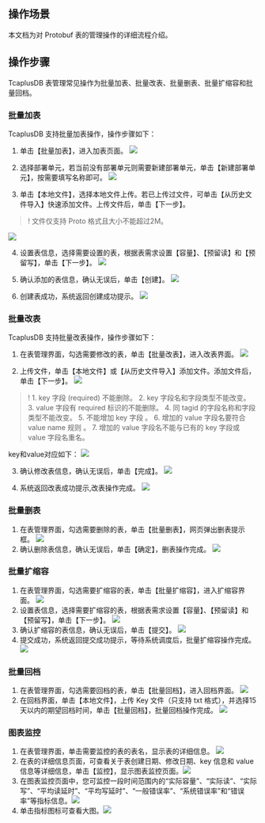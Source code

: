 ## 操作场景
本文档为对 Protobuf 表的管理操作的详细流程介绍。
## 操作步骤
TcaplusDB 表管理常见操作为批量加表、批量改表、批量删表、批量扩缩容和批量回档。
### 批量加表
TcaplusDB 支持批量加表操作，操作步骤如下：  
1. 单击【批量加表】，进入加表页面。
![](https://main.qcloudimg.com/raw/0dac0d2464958af8c66072e2ab15da1a.png)

2. 选择部署单元，若当前没有部署单元则需要新建部署单元，单击【新建部署单元】，按需要填写名称即可。
![](https://main.qcloudimg.com/raw/50e7aababcc964d9b644e632e2ea9e86.png)


3. 单击【本地文件】，选择本地文件上传。若已上传过文件，可单击【从历史文件导入】快速添加文件。上传文件后，单击【下一步】。
> ! 文件仅支持 Proto 格式且大小不能超过2M。
> 
![](https://main.qcloudimg.com/raw/0b67458d1b199958cf1f61c0f3f9a904.png)

4. 设置表信息，选择需要设置的表，根据表需求设置【容量】、【预留读】和【预留写】，单击【下一步】。
![](https://main.qcloudimg.com/raw/957a1d777638e0aee662e8d334ccf4f2.png)

5. 确认添加的表信息，确认无误后，单击【创建】。
![](https://main.qcloudimg.com/raw/96c3d9b289eae15d436df12da7449377.png)

6. 创建表成功，系统返回创建成功提示。
![](https://main.qcloudimg.com/raw/8fe0a4f0ab12fc8672dcd3026b0ab704.png)



### 批量改表
TcaplusDB 支持批量改表操作，操作步骤如下：

1. 在表管理界面，勾选需要修改的表，单击【批量改表】，进入改表界面。
![](https://main.qcloudimg.com/raw/dcb4e25ba626c01fdd1a7892c62f20b9.png)

2. 上传文件，单击【本地文件】或【从历史文件导入】添加文件。添加文件后，单击【下一步】。
![](https://main.qcloudimg.com/raw/803f79a8dcab9e4874bcf22d28a668e4.png)
> !
>  1\. key 字段 (required) 不能删除。
>  2\. key 字段名和字段类型不能改变。
>  3\. value 字段有 required 标识的不能删除。
>  4\. 同 tagid 的字段名称和字段类型不能改变。
>  5\. 不能增加 key 字段 。
>  6\. 增加的 value 字段名要符合 value name 规则 。
>  7\. 增加的 value 字段名不能与已有的 key 字段或 value 字段名重名。

key和value对应如下：
![](https://mc.qcloudimg.com/static/img/09325a3f7eba4b5a938656bcdca36fed/key-value.png)



3. 确认修改表信息，确认无误后，单击【完成】。
![](https://mc.qcloudimg.com/static/img/edfd149ef2865603bba6c00a7d8a57c2/image.png)

4. 系统返回改表成功提示,改表操作完成。
![](https://mc.qcloudimg.com/static/img/6f2022f870f890a6f83ecafad49dc578/image.png)

### 批量删表
1. 在表管理界面，勾选需要删除的表，单击【批量删表】，网页弹出删表提示框。
![](https://main.qcloudimg.com/raw/5146eaf3d4fe4fee9f4b0848f2848fff.png)
2. 确认删除表信息，确认无误后，单击【确定】，删表操作完成。
![](https://mc.qcloudimg.com/static/img/4bf588feede44297c199de7d01555ffd/image.png)

### 批量扩缩容
1. 在表管理界面，勾选需要扩缩容的表，单击【批量扩缩容】，进入扩缩容界面。
![](https://main.qcloudimg.com/raw/401a42e3982a024d3fedcbad854e24e4.png)
2. 设置表信息，选择需要扩缩容的表，根据表需求设置【容量】、【预留读】和【预留写】，单击【下一步】。
![](https://mc.qcloudimg.com/static/img/b670d09409f7bfb3ec536aa77646d717/image.png)
3. 确认扩缩容的表信息，确认无误后，单击【提交】。
![](https://mc.qcloudimg.com/static/img/cda5868697a7c01a38cdd0d481b891e3/image.png)
4. 提交成功，系统返回提交成功提示，等待系统调度后，批量扩缩容操作完成。
![](https://mc.qcloudimg.com/static/img/f7ae7b37c1436b6d5db0917eb943629c/image.png)

### 批量回档
1. 在表管理界面，勾选需要回档的表，单击【批量回档】，进入回档界面。
![](https://main.qcloudimg.com/raw/753affc0548e3abd368ef6495015cc41.png)
2. 在回档界面，单击【本地文件】，上传 Key 文件（只支持 txt 格式），并选择15天以内的期望回档时间，单击【批量回档】，批量回档操作完成。
![](https://mc.qcloudimg.com/static/img/aa5f4d4e9fae4ff7be1577312c6f76be/image.png)

### 图表监控
1. 在表管理界面，单击需要监控的表的表名，显示表的详细信息。
![](https://main.qcloudimg.com/raw/ea97219919aa2daeca3d0fb638700f1d.png)
2. 在表的详细信息页面，可查看关于表创建日期、修改日期、key 信息和 value 信息等详细信息，单击【监控】，显示图表监控页面。![](https://main.qcloudimg.com/raw/7819ce138b94888b5f02bcd44fde91fb.png)
3. 在图表监控页面中，您可监控一段时间范围内的“实际容量”、“实际读”、“实际写”、“平均读延时”、“平均写延时”、“一般错误率”、“系统错误率”和“错误率”等指标信息。![](https://main.qcloudimg.com/raw/7ca9aab6f230bd86e2046897bafb6501.png)
4. 单击指标图标可查看大图。![](https://main.qcloudimg.com/raw/5610f091ffe1ccf663c9be63e3bdabbc.png)
